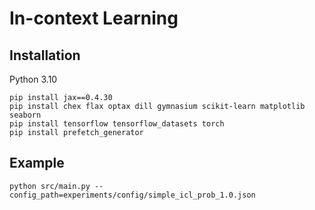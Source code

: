 # In-context Learning

## Installation
Python 3.10
```
pip install jax==0.4.30
pip install chex flax optax dill gymnasium scikit-learn matplotlib seaborn
pip install tensorflow tensorflow_datasets torch
pip install prefetch_generator
```

## Example
```
python src/main.py --config_path=experiments/config/simple_icl_prob_1.0.json
```
